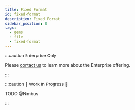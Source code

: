 ```yaml
---
title: Fixed Format
id: fixed-format
description: Fixed Format
sidebar_position: 8
tags:
  - gems
  - file
  - fixed-format
---
```


:::caution Enterprise Only

Please [contact us](https://www.prophecy.io/request-a-demo) to learn more about the Enterprise offering.

:::

:::caution 🚧 Work in Progress 🚧

TODO @Nimbus

:::
